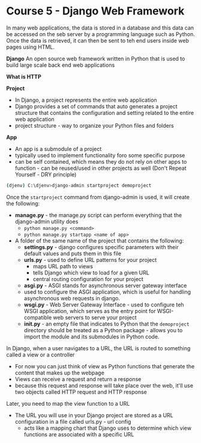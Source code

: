 # Course 5 - Django Web Framework

In many web applications, the data is stored in a database and this data can be accessed on the seb server by a programming language such as Python. Once the data is retrieved, it can then be sent to teh end users inside web pages using HTML.

**Django**
An open source web framework written in Python that is used to build large scale back end web applications

**What is HTTP**

**Project**
- In Django, a project represents the entire web application
- Django provides a set of commands that auto generates a project structure that contains the configuration and setting related to the entire web application
- project structure - way to organize your Python files and folders 

**App**
- An app is a submodule of a project
- typically used to implement functionality foro some specific purpose
- can be self contained, which means they do not rely on other apps to function - can be reused/used in other projects as well (Don't Repeat Yourself - DRY principle)

```zsh
(djenv) C:\djenv>django-admin startproject demoproject 
```

Once the ```startproject``` command from django-admin is used, it will create the following:
- **manage.py** -  the manage.py script can perform everything that the django-admin utility does
  - ```python manage.py <command>```
  - ```python manage.py startapp <name of app>```
- A folder of the same name of the project that contains the following:
  - **settings.py** - django configures specific parameters with their default values and puts them in this file
  - **urls.py** - used to define URL patterns for your project
    - maps URL path to views
    - tells Django which view to load for a given URL
    - central routing configuration for your project
  - **asgi.py** - ASGI stands for asynchronous server gateway interface
  - used to configure the ASGI application, which is useful for handling asynchronous web requests in django.
  - **wsgi.py** - Web Server Gateway Interface - used to configure teh WSGI application, which serves as the entry point for WSGI-compatible web servers to serve your project
  - **__init__.py** - an empty file that indicates to Python that the `demoproject` directory should be treated as a Python package - allows you to import the module and its submodules in Python code.

In Django, when a user navigates to a URL, the URL is routed to something called a view or a controller
- For now you can just think of view as Python functions that generate the content that makes up the webpage
- Views can receive a request and return a response
- because this request and response will take place over the web, it'll use two objects called HTTP request and HTTP response

Later, you need to map the view function to a URL
- The URL you will use in your Django project are stored as a URL configuration in a file called urls.py - url config
  - acts like a mapping chart that Django uses to determine which view functions are associated with a specific URL 